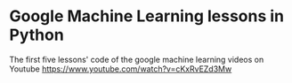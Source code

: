 # Google Machine Learning lessons in Python
The first five lessons' code of the google machine learning videos on Youtube https://www.youtube.com/watch?v=cKxRvEZd3Mw

